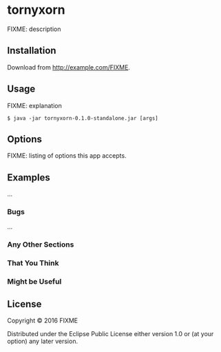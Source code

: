 # tornyxorn

FIXME: description

## Installation

Download from http://example.com/FIXME.

## Usage

FIXME: explanation

    $ java -jar tornyxorn-0.1.0-standalone.jar [args]

## Options

FIXME: listing of options this app accepts.

## Examples

...

### Bugs

...

### Any Other Sections
### That You Think
### Might be Useful

## License

Copyright © 2016 FIXME

Distributed under the Eclipse Public License either version 1.0 or (at
your option) any later version.
